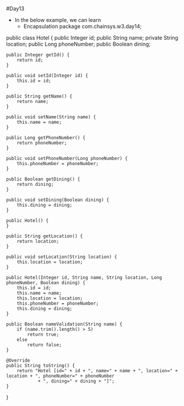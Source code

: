 #Day13

* In the below example, we can learn 
  * Encapsulation
package com.chainsys.w3.day14;

public class Hotel {
	public Integer id;
	public String name;
	private String location;
	public Long phoneNumber;
	public Boolean dining;

	public Integer getId() {
		return id;
	}

	public void setId(Integer id) {
		this.id = id;
	}

	public String getName() {
		return name;
	}

	public void setName(String name) {
		this.name = name;
	}

	public Long getPhoneNumber() {
		return phoneNumber;
	}

	public void setPhoneNumber(Long phoneNumber) {
		this.phoneNumber = phoneNumber;
	}

	public Boolean getDining() {
		return dining;
	}

	public void setDining(Boolean dining) {
		this.dining = dining;
	}

	public Hotel() {
	}

	public String getLocation() {
		return location;
	}

	public void setLocation(String location) {
		this.location = location;
	}

	public Hotel(Integer id, String name, String location, Long phoneNumber, Boolean dining) {
		this.id = id;
		this.name = name;
		this.location = location;
		this.phoneNumber = phoneNumber;
		this.dining = dining;
	}

	public Boolean nameValidation(String name) {
		if (name.trim().length() > 5)
			return true;
		else
			return false;
	}

	@Override
	public String toString() {
		return "Hotel [id=" + id + ", name=" + name + ", location=" + location + ", phoneNumber=" + phoneNumber
				+ ", dining=" + dining + "]";
	}

}

````J